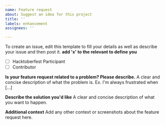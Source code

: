 ```yaml
---
name: Feature request
about: Suggest an idea for this project
title: ''
labels: enhancement
assignees: ''

---
```


To create an issue, edit this template to fill your details as well as describe your issue and then post it.
**add 'x' to the relevant to define you**
- [ ] Hacktoberfest Participant  
- [ ] Contributor

**Is your feature request related to a problem? Please describe.**
A clear and concise description of what the problem is. Ex. I'm always frustrated when [...]

**Describe the solution you'd like**
A clear and concise description of what you want to happen.


**Additional context**
Add any other context or screenshots about the feature request here.
